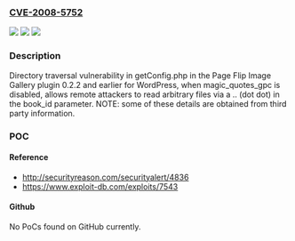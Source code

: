 ### [CVE-2008-5752](https://cve.mitre.org/cgi-bin/cvename.cgi?name=CVE-2008-5752)
![](https://img.shields.io/static/v1?label=Product&message=n%2Fa&color=blue)
![](https://img.shields.io/static/v1?label=Version&message=n%2Fa&color=blue)
![](https://img.shields.io/static/v1?label=Vulnerability&message=n%2Fa&color=brighgreen)

### Description

Directory traversal vulnerability in getConfig.php in the Page Flip Image Gallery plugin 0.2.2 and earlier for WordPress, when magic_quotes_gpc is disabled, allows remote attackers to read arbitrary files via a .. (dot dot) in the book_id parameter.  NOTE: some of these details are obtained from third party information.

### POC

#### Reference
- http://securityreason.com/securityalert/4836
- https://www.exploit-db.com/exploits/7543

#### Github
No PoCs found on GitHub currently.


